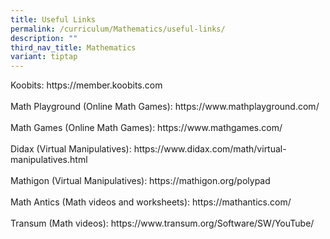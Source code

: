 ```yaml
---
title: Useful Links
permalink: /curriculum/Mathematics/useful-links/
description: ""
third_nav_title: Mathematics
variant: tiptap
---
```

<p>Koobits: <a rel="noopener noreferrer nofollow" target="_blank">https://member.koobits.com</a>
<br>
<br>Math Playground (Online Math Games):&nbsp;<a rel="noopener noreferrer nofollow" target="_blank">https://www.mathplayground.com/</a>
<br>
<br>Math Games (Online Math Games):&nbsp;<a rel="noopener noreferrer nofollow" target="_blank">https://www.mathgames.com/</a>
<br>
<br>Didax (Virtual Manipulatives):&nbsp;<a rel="noopener noreferrer nofollow" target="_blank">https://www.didax.com/math/virtual-manipulatives.html</a>
<br>
<br>Mathigon (Virtual Manipulatives):&nbsp;<a rel="noopener noreferrer nofollow" target="_blank">https://mathigon.org/polypad</a>
<br>
<br>Math Antics (Math videos and worksheets):&nbsp;<a rel="noopener noreferrer nofollow" target="_blank">https://mathantics.com/</a>
<br>
<br>Transum (Math videos):&nbsp;<a rel="noopener noreferrer nofollow" target="_blank">https://www.transum.org/Software/SW/YouTube/</a>
</p>